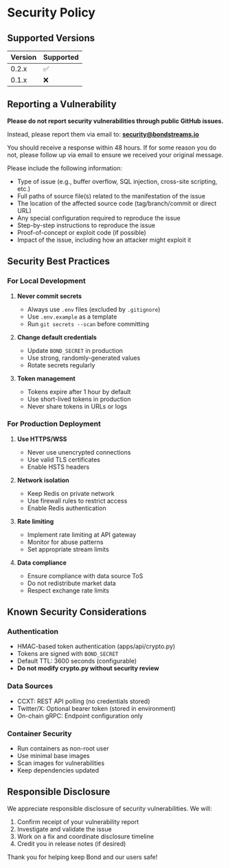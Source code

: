 # Security Policy

## Supported Versions

| Version | Supported          |
| ------- | ------------------ |
| 0.2.x   | :white_check_mark: |
| 0.1.x   | :x:                |

## Reporting a Vulnerability

**Please do not report security vulnerabilities through public GitHub issues.**

Instead, please report them via email to: **security@bondstreams.io**

You should receive a response within 48 hours. If for some reason you do not, please follow up via email to ensure we received your original message.

Please include the following information:

- Type of issue (e.g., buffer overflow, SQL injection, cross-site scripting, etc.)
- Full paths of source file(s) related to the manifestation of the issue
- The location of the affected source code (tag/branch/commit or direct URL)
- Any special configuration required to reproduce the issue
- Step-by-step instructions to reproduce the issue
- Proof-of-concept or exploit code (if possible)
- Impact of the issue, including how an attacker might exploit it

## Security Best Practices

### For Local Development

1. **Never commit secrets**
   - Always use `.env` files (excluded by `.gitignore`)
   - Use `.env.example` as a template
   - Run `git secrets --scan` before committing

2. **Change default credentials**
   - Update `BOND_SECRET` in production
   - Use strong, randomly-generated values
   - Rotate secrets regularly

3. **Token management**
   - Tokens expire after 1 hour by default
   - Use short-lived tokens in production
   - Never share tokens in URLs or logs

### For Production Deployment

1. **Use HTTPS/WSS**
   - Never use unencrypted connections
   - Use valid TLS certificates
   - Enable HSTS headers

2. **Network isolation**
   - Keep Redis on private network
   - Use firewall rules to restrict access
   - Enable Redis authentication

3. **Rate limiting**
   - Implement rate limiting at API gateway
   - Monitor for abuse patterns
   - Set appropriate stream limits

4. **Data compliance**
   - Ensure compliance with data source ToS
   - Do not redistribute market data
   - Respect exchange rate limits

## Known Security Considerations

### Authentication

- HMAC-based token authentication (apps/api/crypto.py)
- Tokens are signed with `BOND_SECRET`
- Default TTL: 3600 seconds (configurable)
- **Do not modify crypto.py without security review**

### Data Sources

- CCXT: REST API polling (no credentials stored)
- Twitter/X: Optional bearer token (stored in environment)
- On-chain gRPC: Endpoint configuration only

### Container Security

- Run containers as non-root user
- Use minimal base images
- Scan images for vulnerabilities
- Keep dependencies updated

## Responsible Disclosure

We appreciate responsible disclosure of security vulnerabilities. We will:

1. Confirm receipt of your vulnerability report
2. Investigate and validate the issue
3. Work on a fix and coordinate disclosure timeline
4. Credit you in release notes (if desired)

Thank you for helping keep Bond and our users safe!

